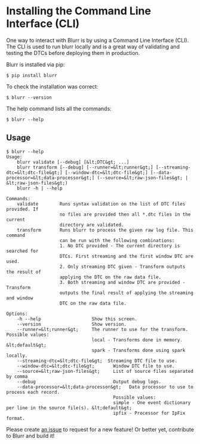 # Installing the Command Line Interface (CLI)

One way to interact with Blurr is by using a Command Line Interface (CLI). The CLI is used to run blurr
locally and is a great way of validating and testing the DTCs before deploying them in 
production. 

Blurr is installed via pip:

`$ pip install blurr`

To check the installation was correct:

`$ blurr --version`

The help command lists all the commands:

`$ blurr --help`

## Usage
```
$ blurr --help
Usage:
    blurr validate [--debug] [&lt;DTC&gt; ...]
    blurr transform [--debug] [--runner=&lt;runner&gt;] [--streaming-dtc=&lt;dtc-file&gt;] [--window-dtc=&lt;dtc-file&gt;] [--data-processor=&lt;data-processor&gt;] (--source=&lt;raw-json-files&gt; | &lt;raw-json-files&gt;)
    blurr -h | --help

Commands:
    validate        Runs syntax validation on the list of DTC files provided. If
                    no files are provided then all *.dtc files in the current
                    directory are validated.
    transform       Runs blurr to process the given raw log file. This command
                    can be run with the following combinations:
                    1. No DTC provided - The current directory is searched for
                    DTCs. First streaming and the first window DTC are used.
                    2. Only streaming DTC given - Transform outputs the result of
                    applying the DTC on the raw data file.
                    3. Both streaming and window DTC are provided - Transform
                    outputs the final result of applying the streaming and window
                    DTC on the raw data file.

Options:
    -h --help                   Show this screen.
    --version                   Show version.
    --runner=&lt;runner&gt;     The runner to use for the transform. Possible values:
                                local - Transforms done in memory. &lt;default&gt;
                                spark - Transforms done using spark locally.
    --streaming-dtc=&lt;dtc-file&gt;  Streaming DTC file to use.
    --window-dtc=&lt;dtc-file&gt;       Window DTC file to use.
    --source=&lt;raw-json-files&gt;     List of source files separated by comma
    --debug                             Output debug logs.
    --data-processor=&lt;data-processor&gt;   Data processor to use to process each record.
                                        Possible values:
                                        simple - One event dictionary per line in the source file(s). &lt;default&gt;
                                        ipfix - Processor for IpFix format.
```

Please create [an issue](https://github.com/productml/blurr/issues/new) to request for a new feature! Or better yet, contribute to Blurr and build it!


